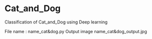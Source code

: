 # Cat_and_Dog
Classification of Cat_and_Dog using Deep learning

File name : name_cat&dog.py
Output image name_cat&dog_output.jpg
